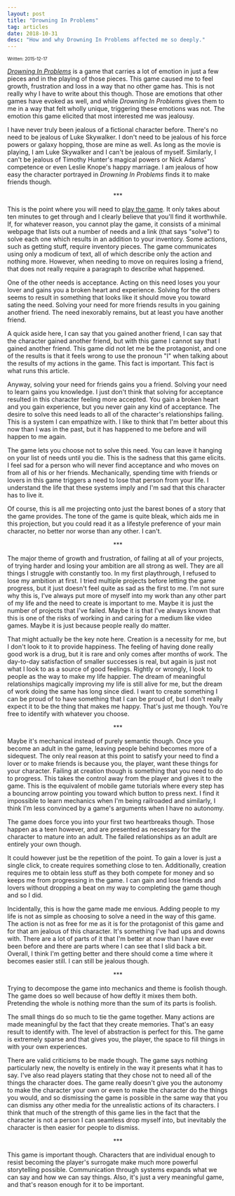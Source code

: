 ```yaml
---
layout: post
title: "Drowning In Problems"
tag: articles
date: 2018-10-31
desc: "How and why Drowning In Problems affected me so deeply."
---
```


<p style="font-size:10px">Written: 2015-12-17


[*Drowning In Problems*](http://game.notch.net/drowning/) is a game that carries a lot of emotion in just a few pieces and in the playing of those pieces. This game caused me to feel growth, frustration and loss in a way that no other game has. This is not really why I have to write about this though. Those are emotions that other games have evoked as well, and while *Drowning In Problems* gives them to me in a way that felt wholly unique, triggering these emotions was not. The emotion this game elicited that most interested me was jealousy.


I have never truly been jealous of a fictional character before. There's no need to be jealous of Luke Skywalker. I don't need to be jealous of his force powers or galaxy hopping, those are mine as well. As long as the movie is playing, I am Luke Skywalker and I can't be jealous of myself. Similarly, I can't be jealous of Timothy Hunter's magical powers or Nick Adams' competence or even Leslie Knope's happy marriage. I am jealous of how easy the character portrayed in *Drowning In Problems* finds it to make friends though.

<p align="center">***


This is the point where you will need to [play the game](http://game.notch.net/drowning/). It only takes about ten minutes to get through and I clearly believe that you'll find it worthwhile. If, for whatever reason, you cannot play the game, it consists of a minimal webpage that lists out a number of needs and a link (that says "solve") to solve each one which results in an addition to your inventory. Some actions, such as getting stuff, require inventory pieces. The game communicates using only a modicum of text, all of which describe only the action and nothing more. However, when needing to move on requires losing a friend, that does not really require a paragraph to describe what happened.


One of the other needs is acceptance. Acting on this need loses you your lover and gains you a broken heart and experience. Solving for the others seems to result in something that looks like it should move you toward sating the need. Solving your need for more friends results in you gaining another friend. The need inexorably remains, but at least you have another friend.


A quick aside here, I can say that you gained another friend, I can say that the character gained another friend, but with this game I cannot say that I gained another friend. This game did not let me be the protagonist, and one of the results is that it feels wrong to use the pronoun "I" when talking about the results of my actions in the game. This fact is important. This fact is what runs this article.


Anyway, solving your need for friends gains you a friend. Solving your need to learn gains you knowledge. I just don't think that solving for acceptance resulted in this character feeling more accepted. You gain a broken heart and you gain experience, but you never gain any kind of acceptance. The desire to solve this need leads to all of the character's relationships failing. This is a system I can empathize with. I like to think that I'm better about this now than I was in the past, but it has happened to me before and will happen to me again. 


The game lets you choose not to solve this need. You can leave it hanging on your list of needs until you die. This is the sadness that this game elicits. I feel sad for a person who will never find acceptance and who moves on from all of his or her friends. Mechanically, spending time with friends or lovers in this game triggers a need to lose that person from your life. I understand the life that these systems imply and I'm sad that this character has to live it.


Of course, this is all me projecting onto just the barest bones of a story that the game provides. The tone of the game is quite bleak, which aids me in this projection, but you could read it as a lifestyle preference of your main character, no better nor worse than any other. I can't.

<p align="center">***


The major theme of growth and frustration, of failing at all of your projects, of trying harder and losing your ambition are all strong as well. They are all things I struggle with constantly too. In my first playthrough, I refused to lose my ambition at first. I tried multiple projects before letting the game progress, but it just doesn't feel quite as sad as the first to me. I'm not sure why this is, I've always put more of myself into my work than any other part of my life and the need to create is important to me. Maybe it is just the number of projects that I've failed. Maybe it is that I've always known that this is one of the risks of working in and caring for a medium like video games. Maybe it is just because people really do matter.


That might actually be the key note here. Creation is a necessity for me, but I don't look to it to provide happiness. The feeling of having done really good work is a drug, but it is rare and only comes after months of work. The day-to-day satisfaction of smaller successes is real, but again is just not what I look to as a source of good feelings. Rightly or wrongly, I look to people as the way to make my life happier. The dream of meaningful relationships magically improving my life is still alive for me, but the dream of work doing the same has long since died. I want to create something I can be proud of to have something that I can be proud of, but I don't really expect it to be the thing that makes me happy. That's just me though. You're free to identify with whatever you choose.

<p align="center">***


Maybe it's mechanical instead of purely semantic though. Once you become an adult in the game, leaving people behind becomes more of a sidequest. The only real reason at this point to satisfy your need to find a lover or to make friends is because you, the player, want these things for your character. Failing at creation though is something that you need to do to progress. This takes the control away from the player and gives it to the game. This is the equivalent of mobile game tutorials where every step has a bouncing arrow pointing you toward which button to press next. I find it impossible to learn mechanics when I'm being railroaded and similarly, I think I'm less convinced by a game's arguments when I have no autonomy.


The game does force you into your first two heartbreaks though. Those happen as a teen however, and are presented as necessary for the character to mature into an adult. The failed relationships as an adult are entirely your own though.


It could however just be the repetition of the point. To gain a lover is just a single click, to create requires something close to ten. Additionally, creation requires me to obtain less stuff as they both compete for money and so keeps me from progressing in the game. I can gain and lose friends and lovers without dropping a beat on my way to completing the game though and so I did.


Incidentally, this is how the game made me envious. Adding people to my life is not as simple as choosing to solve a need in the way of this game. The action is not as free for me as it is for the protagonist of this game and for that am jealous of this character. It's something I've had ups and downs with. There are a lot of parts of it that I'm better at now than I have ever been before and there are parts where I can see that I slid back a bit. Overall, I think I'm getting better and there should come a time where it becomes easier still. I can still be jealous though.

<p align="center">***


Trying to decompose the game into mechanics and theme is foolish though. The game does so well because of how deftly it mixes them both. Pretending the whole is nothing more than the sum of its parts is foolish.


The small things do so much to tie the game together. Many actions are made meaningful by the fact that they create memories. That's an easy result to identify with. The level of abstraction is perfect for this. The game is extremely sparse and that gives you, the player, the space to fill things in with your own experiences.


There are valid criticisms to be made though. The game says nothing particularly new, the novelty is entirely in the way it presents what it has to say. I've also read players stating that they chose not to need all of the things the character does. The game really doesn't give you the autonomy to make the character your own or even to make the character do the things you would, and so dismissing the game is possible in the same way that you can dismiss any other media for the unrealistic actions of its characters. I think that much of the strength of this game lies in the fact that the character is not a person I can seamless drop myself into, but inevitably the character is then easier for people to dismiss.

<p align="center">***


This game is important though. Characters that are individual enough to resist becoming the player's surrogate make much more powerful storytelling possible. Communication through systems expands what we can say and how we can say things. Also, it's just a very meaningful game, and that's reason enough for it to be important.

